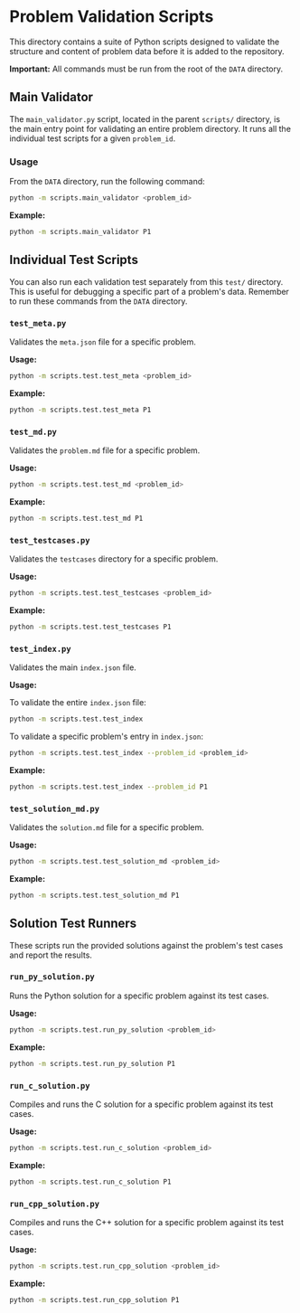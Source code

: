 
# Problem Validation Scripts

This directory contains a suite of Python scripts designed to validate the structure and content of problem data before it is added to the repository.

**Important:** All commands must be run from the root of the `DATA` directory.

## Main Validator

The `main_validator.py` script, located in the parent `scripts/` directory, is the main entry point for validating an entire problem directory. It runs all the individual test scripts for a given `problem_id`.

### Usage

From the `DATA` directory, run the following command:

```bash
python -m scripts.main_validator <problem_id>
```

**Example:**

```bash
python -m scripts.main_validator P1
```

## Individual Test Scripts

You can also run each validation test separately from this `test/` directory. This is useful for debugging a specific part of a problem's data. Remember to run these commands from the `DATA` directory.

### `test_meta.py`

Validates the `meta.json` file for a specific problem.

**Usage:**

```bash
python -m scripts.test.test_meta <problem_id>
```

**Example:**

```bash
python -m scripts.test.test_meta P1
```

### `test_md.py`

Validates the `problem.md` file for a specific problem.

**Usage:**

```bash
python -m scripts.test.test_md <problem_id>
```

**Example:**

```bash
python -m scripts.test.test_md P1
```

### `test_testcases.py`

Validates the `testcases` directory for a specific problem.

**Usage:**

```bash
python -m scripts.test.test_testcases <problem_id>
```

**Example:**

```bash
python -m scripts.test.test_testcases P1
```

### `test_index.py`

Validates the main `index.json` file.

**Usage:**

To validate the entire `index.json` file:

```bash
python -m scripts.test.test_index
```

To validate a specific problem's entry in `index.json`:

```bash
python -m scripts.test.test_index --problem_id <problem_id>
```

**Example:**

```bash
python -m scripts.test.test_index --problem_id P1
```

### `test_solution_md.py`

Validates the `solution.md` file for a specific problem.

**Usage:**

```bash
python -m scripts.test.test_solution_md <problem_id>
```

**Example:**

```bash
python -m scripts.test.test_solution_md P1
```

## Solution Test Runners

These scripts run the provided solutions against the problem's test cases and report the results.

### `run_py_solution.py`

Runs the Python solution for a specific problem against its test cases.

**Usage:**

```bash
python -m scripts.test.run_py_solution <problem_id>
```

**Example:**

```bash
python -m scripts.test.run_py_solution P1
```

### `run_c_solution.py`

Compiles and runs the C solution for a specific problem against its test cases.

**Usage:**

```bash
python -m scripts.test.run_c_solution <problem_id>
```

**Example:**

```bash
python -m scripts.test.run_c_solution P1
```

### `run_cpp_solution.py`

Compiles and runs the C++ solution for a specific problem against its test cases.

**Usage:**

```bash
python -m scripts.test.run_cpp_solution <problem_id>
```

**Example:**

```bash
python -m scripts.test.run_cpp_solution P1
```
